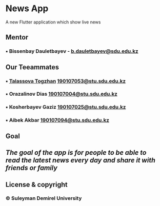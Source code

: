 # News App

A new Flutter application which show live news
 
## Mentor
### ▪ Bissenbay Dauletbayev - b.dauletbayev@sdu.edu.kz

## Our Teeammates
### ▪ [Talassova Togzhan](link) 190107053@stu.sdu.edu.kz
### ▪ Orazalinov Dias 190107004@stu.sdu.edu.kz
### ▪ Kosherbayev Gaziz 190107025@stu.sdu.edu.kz
### ▪ Aibek Akbar 190107094@stu.sdu.edu.kz

## Goal
## *The goal of the app is for people to be able to read the latest news every day and share it with friends or family*

## License & copyright
### © Suleyman Demirel University



